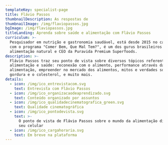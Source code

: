 ```yaml
---
templateKey: specialist-page
title: Flávio Passos
thumbnailDescription: As respostas de
thumbnailImage: /img/flaviopassos.jpg
bgImage: /img/flaviopassos.jpg
titleLanding: Aprenda sobre saúde e alimentação com Flávio Passos
curriculum: >-
  Pesquisador em nutrição e gastronomia saudável, está desde 2015 no canal Sony
  com o programa "Comer Bem, Que Mal Tem?", é um dos gurus brasileiros da
  alimentação natural e CEO da Puravida Premium Superfoods.
description: >-
  Flávio Passos traz seu ponto de vista sobre diversos tópicos referentes à
  alimentação e saúde: reconexão com o alimento, performance através da
  alimentação, empreender no mercado dos alimentos, mitos e verdades sobre a
  gordura e o colesterol, e muito mais.
details:
  - icon: /img/ico_entrevistacom.svg
    text: Entrevista com Flávio Passos
  - icon: /img/ico_organizacaodeaprendizado.svg
    text: Conteúdo organizado por assuntos
  - icon: /img/ico_qualidadecinematografica_green.svg
    text: Qualidade cinematográfica
  - icon: /img/ico_pontodevista.svg
    text: >-
      O ponto de vista de Flávio Passos sobre o mundo da alimentação direto no
      seu celular
  - icon: /img/ico_cargahoraria.svg
    text: Em breve na plataforma
---
```


